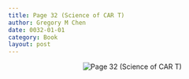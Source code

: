 ```yaml
---
title: Page 32 (Science of CAR T)
author: Gregory M Chen
date: 0032-01-01
category: Book
layout: post
---
```


<p style="text-align:center;"><img src="{{site.baseurl}}/assets/Graphics_v3.2/Page32_Science-of-CAR-T.png" alt="Page 32 (Science of CAR T)" style="max-height: calc(100vh - 30px - 50px);"/></p>
